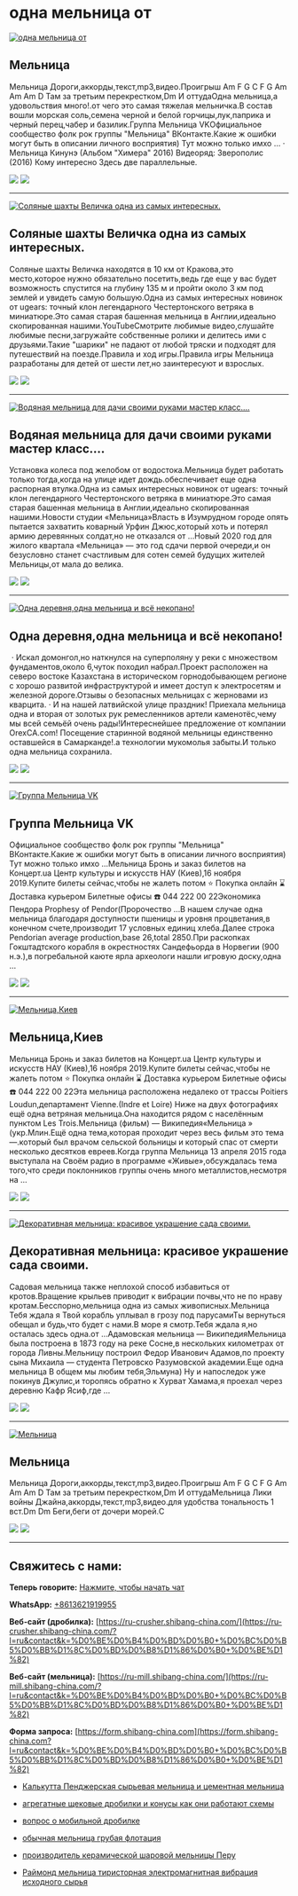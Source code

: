 # одна мельница от

<a href="https://swt.shibang-china.com/?l=ru&img&k=%D0%BE%D0%B4%D0%BD%D0%B0+%D0%BC%D0%B5%D0%BB%D1%8C%D0%BD%D0%B8%D1%86%D0%B0+%D0%BE%D1%82" target="_blank">![одна мельница от](http://static.shibang-china.com/all-800x300/603.jpg)</a>

## Мельница
Мельница Дороги,аккорды,текст,mp3,видео.Проигрыш Am F G C F G Am Am Am D Там за третьим перекрестком,Dm И оттудаОдна мельница,а удовольствия много!.от чего это самая тяжелая мельничка.В состав вошли морская соль,семена черной и белой горчицы,лук,паприка и черный перец,чабер и базилик.Группа Мельница VKОфициальное сообщество фолк рок группы &quot;Мельница&quot; ВКонтакте.Какие ж ошибки могут быть в описании личного восприятия) Тут можно только имхо …&nbsp;&#0183;&#32;Мельница Кинунэ (Альбом &quot;Химера&quot; 2016) Видеоряд: Зверополис (2016) Кому интересно Здесь две параллельные.


<a href="https://whatsapp.shibangsoft.com/WhatsApp.php" target="_blank" title="WhatsApp">![](http://static.shibang-china.com/icon/whatsapp.png)</a> <a href="https://swt.shibang-china.com/?l=ru&icon&k=%D0%BE%D0%B4%D0%BD%D0%B0+%D0%BC%D0%B5%D0%BB%D1%8C%D0%BD%D0%B8%D1%86%D0%B0+%D0%BE%D1%82" target="_blank">![](http://static.shibang-china.com/icon/chat-ru.png)</a>

---

<a href="https://swt.shibang-china.com/?l=ru&img&k=%D0%BE%D0%B4%D0%BD%D0%B0+%D0%BC%D0%B5%D0%BB%D1%8C%D0%BD%D0%B8%D1%86%D0%B0+%D0%BE%D1%82" target="_blank">![Соляные шахты Величка одна из самых интересных.](http://static.shibang-china.com/all-800x300/20.jpg)</a>

## Соляные шахты Величка одна из самых интересных.
Соляные шахты Величка находятся в 10 км от Кракова,это место,которое нужно обязательно посетить,ведь где еще у вас будет возможность спустится на глубину 135 м и пройти около 3 км под землей и увидеть самую большую.Одна из самых интересных новинок от ugears: точный клон легендарного Честертонского ветряка в миниатюре.Это самая старая башенная мельница в Англии,идеально скопированная нашими.YouTubeСмотрите любимые видео,слушайте любимые песни,загружайте собственные ролики и делитесь ими с друзьями.Такие &quot;шарики&quot; не падают от любой тряски и подходят для путешествий на поезде.Правила и ход игры.Правила игры Мельница разработаны для детей от шести лет,но заинтересуют и взрослых.


<a href="https://whatsapp.shibangsoft.com/WhatsApp.php" target="_blank" title="WhatsApp">![](http://static.shibang-china.com/icon/whatsapp.png)</a> <a href="https://swt.shibang-china.com/?l=ru&icon&k=%D0%BE%D0%B4%D0%BD%D0%B0+%D0%BC%D0%B5%D0%BB%D1%8C%D0%BD%D0%B8%D1%86%D0%B0+%D0%BE%D1%82" target="_blank">![](http://static.shibang-china.com/icon/chat-ru.png)</a>

---

<a href="https://swt.shibang-china.com/?l=ru&img&k=%D0%BE%D0%B4%D0%BD%D0%B0+%D0%BC%D0%B5%D0%BB%D1%8C%D0%BD%D0%B8%D1%86%D0%B0+%D0%BE%D1%82" target="_blank">![Водяная мельница для дачи своими руками мастер класс.…](http://static.shibang-china.com/all-800x300/501.jpg)</a>

## Водяная мельница для дачи своими руками мастер класс.…
Установка колеса под желобом от водостока.Мельница будет работать только тогда,когда на улице идет дождь.обеспечивает еще одна распорная втулка.Одна из самых интересных новинок от ugears: точный клон легендарного Честертонского ветряка в миниатюре.Это самая старая башенная мельница в Англии,идеально скопированная нашими.Новости студии &#171;Мельница&#187;Власть в Изумрудном городе опять пытается захватить коварный Урфин Джюс,который хоть и потерял армию деревянных солдат,но не отказался от …Новый 2020 год для жилого квартала &#171;Мельница&#187; — это год сдачи первой очереди,и он безусловно станет счастливым для сотен семей будущих жителей Мельницы,от мала до велика.


<a href="https://whatsapp.shibangsoft.com/WhatsApp.php" target="_blank" title="WhatsApp">![](http://static.shibang-china.com/icon/whatsapp.png)</a> <a href="https://swt.shibang-china.com/?l=ru&icon&k=%D0%BE%D0%B4%D0%BD%D0%B0+%D0%BC%D0%B5%D0%BB%D1%8C%D0%BD%D0%B8%D1%86%D0%B0+%D0%BE%D1%82" target="_blank">![](http://static.shibang-china.com/icon/chat-ru.png)</a>

---

<a href="https://swt.shibang-china.com/?l=ru&img&k=%D0%BE%D0%B4%D0%BD%D0%B0+%D0%BC%D0%B5%D0%BB%D1%8C%D0%BD%D0%B8%D1%86%D0%B0+%D0%BE%D1%82" target="_blank">![Одна деревня,одна мельница и всё некопано!](http://static.shibang-china.com/all-800x300/829.jpg)</a>

## Одна деревня,одна мельница и всё некопано!
&nbsp;&#0183;&#32;Искал домонгол,но наткнулся на суперполяну у реки с множеством фундаментов,около 6,чуток походил набрал.Проект расположен на северо востоке Казахстана в историческом горнодобывающем регионе с хорошо развитой инфраструктурой и имеет доступ к электросетям и железной дороге.Отзывы о безопасных мельницах с жерновами из кварцита.&nbsp;&#0183;&#32;И на нашей латвийской улице праздник! Приехала мельница одна и вторая от золотых рук ремесленников артели каменотёс,чему мы всей семьёй очень рады!Интереснейшее предложение от компании OrexCA.com! Посещение старинной водяной мельницы единственно оставшейся в Самарканде!.а технологии мукомолья забыты.И только одна мельница сохранила.


<a href="https://whatsapp.shibangsoft.com/WhatsApp.php" target="_blank" title="WhatsApp">![](http://static.shibang-china.com/icon/whatsapp.png)</a> <a href="https://swt.shibang-china.com/?l=ru&icon&k=%D0%BE%D0%B4%D0%BD%D0%B0+%D0%BC%D0%B5%D0%BB%D1%8C%D0%BD%D0%B8%D1%86%D0%B0+%D0%BE%D1%82" target="_blank">![](http://static.shibang-china.com/icon/chat-ru.png)</a>

---

<a href="https://swt.shibang-china.com/?l=ru&img&k=%D0%BE%D0%B4%D0%BD%D0%B0+%D0%BC%D0%B5%D0%BB%D1%8C%D0%BD%D0%B8%D1%86%D0%B0+%D0%BE%D1%82" target="_blank">![Группа Мельница VK](http://static.shibang-china.com/all-800x300/539.jpg)</a>

## Группа Мельница VK
Официальное сообщество фолк рок группы &quot;Мельница&quot; ВКонтакте.Какие ж ошибки могут быть в описании личного восприятия) Тут можно только имхо …Мельница Бронь и заказ билетов на Концерт.ua Центр культуры и искусств НАУ (Киев),16 ноября 2019.Купите билеты сейчас,чтобы не жалеть потом ⭐ Покупка онлайн ⌛️ Доставка курьером Билетные офисы ☎️ 044 222 00 22Экономика Пендора Prophesy of Pendor(Пророчество …В нашем случае одна мельница благодаря доступности пшеницы и уровня процветания,в конечном счете,производит 17 условных единиц хлеба.Далее строка Pendorian average production,base 26,total 2850.При раскопках Гокштадтского корабля в окрестностях Сандефьорда в Норвегии (900 н.э.),в погребальной каюте ярла археологи нашли игровую доску,одна …


<a href="https://whatsapp.shibangsoft.com/WhatsApp.php" target="_blank" title="WhatsApp">![](http://static.shibang-china.com/icon/whatsapp.png)</a> <a href="https://swt.shibang-china.com/?l=ru&icon&k=%D0%BE%D0%B4%D0%BD%D0%B0+%D0%BC%D0%B5%D0%BB%D1%8C%D0%BD%D0%B8%D1%86%D0%B0+%D0%BE%D1%82" target="_blank">![](http://static.shibang-china.com/icon/chat-ru.png)</a>

---

<a href="https://swt.shibang-china.com/?l=ru&img&k=%D0%BE%D0%B4%D0%BD%D0%B0+%D0%BC%D0%B5%D0%BB%D1%8C%D0%BD%D0%B8%D1%86%D0%B0+%D0%BE%D1%82" target="_blank">![Мельница,Киев](http://static.shibang-china.com/all-800x300/699.jpg)</a>

## Мельница,Киев
Мельница Бронь и заказ билетов на Концерт.ua Центр культуры и искусств НАУ (Киев),16 ноября 2019.Купите билеты сейчас,чтобы не жалеть потом ⭐ Покупка онлайн ⌛️ Доставка курьером Билетные офисы ☎️ 044 222 00 22Эта мельница расположена недалеко от трассы Poitiers Loudun,департамент Vienne.(Indre et Loire) Ниже на двух фотографиях ещё одна ветряная мельница.Она находится рядом с населённым пунктом Les Trois.Мельница (фильм) — Википедия&#171;Мельница &#187; (укр.Млин.Ещё одна тема,которая проходит через весь фильм это тема —.который был врачом сельской больницы и который спас от смерти несколько десятков евреев.Когда группа Мельница 13 апреля 2015 года выступала на Своём радио в программе &#171;Живые&#187;,обсуждалась тема того,что среди поклонников группы очень много металлистов,несмотря на …


<a href="https://whatsapp.shibangsoft.com/WhatsApp.php" target="_blank" title="WhatsApp">![](http://static.shibang-china.com/icon/whatsapp.png)</a> <a href="https://swt.shibang-china.com/?l=ru&icon&k=%D0%BE%D0%B4%D0%BD%D0%B0+%D0%BC%D0%B5%D0%BB%D1%8C%D0%BD%D0%B8%D1%86%D0%B0+%D0%BE%D1%82" target="_blank">![](http://static.shibang-china.com/icon/chat-ru.png)</a>

---

<a href="https://swt.shibang-china.com/?l=ru&img&k=%D0%BE%D0%B4%D0%BD%D0%B0+%D0%BC%D0%B5%D0%BB%D1%8C%D0%BD%D0%B8%D1%86%D0%B0+%D0%BE%D1%82" target="_blank">![Декоративная мельница: красивое украшение сада своими.](http://static.shibang-china.com/all-800x300/150.jpg)</a>

## Декоративная мельница: красивое украшение сада своими.
Садовая мельница также неплохой способ избавиться от кротов.Вращение крыльев приводит к вибрации почвы,что не по нраву кротам.Бесспорно,мельница одна из самых живописных.Мельница Тебя ждала я Твой корабль уплывал в грозу под парусамиТы вернуться обещал и будь,что будет с нами.В море я смотр.Тебя ждала я,но осталась здесь одна.от …Адамовская мельница — ВикипедияМельница была построена в 1873 году на реке Сосне,в нескольких километрах от города Ливны.Мельницу построил Федор Иванович Адамов,по проекту сына Михаила — студента Петровско Разумовской академии.Еще одна мельница В общем мы любим тебя,Эльмуна) Ну и напоследок уже покинув Джулис,и торопясь обратно к Хурват Хамама,я проехал через деревню Кафр Ясиф,где …


<a href="https://whatsapp.shibangsoft.com/WhatsApp.php" target="_blank" title="WhatsApp">![](http://static.shibang-china.com/icon/whatsapp.png)</a> <a href="https://swt.shibang-china.com/?l=ru&icon&k=%D0%BE%D0%B4%D0%BD%D0%B0+%D0%BC%D0%B5%D0%BB%D1%8C%D0%BD%D0%B8%D1%86%D0%B0+%D0%BE%D1%82" target="_blank">![](http://static.shibang-china.com/icon/chat-ru.png)</a>

---

<a href="https://swt.shibang-china.com/?l=ru&img&k=%D0%BE%D0%B4%D0%BD%D0%B0+%D0%BC%D0%B5%D0%BB%D1%8C%D0%BD%D0%B8%D1%86%D0%B0+%D0%BE%D1%82" target="_blank">![Мельница](http://static.shibang-china.com/all-800x300/1459.jpg)</a>

## Мельница
Мельница Дороги,аккорды,текст,mp3,видео.Проигрыш Am F G C F G Am Am Am D Там за третьим перекрестком,Dm И оттудаМельница Лики войны Джайна,аккорды,текст,mp3,видео.для удобства тональность 1 вст.Dm Dm Беги,беги от дочери морей.C

<a href="https://whatsapp.shibangsoft.com/WhatsApp.php" target="_blank" title="WhatsApp">![](http://static.shibang-china.com/icon/whatsapp.png)</a> <a href="https://swt.shibang-china.com/?l=ru&icon&k=%D0%BE%D0%B4%D0%BD%D0%B0+%D0%BC%D0%B5%D0%BB%D1%8C%D0%BD%D0%B8%D1%86%D0%B0+%D0%BE%D1%82" target="_blank">![](http://static.shibang-china.com/icon/chat-ru.png)</a>

---
## Свяжитесь с нами:

**Теперь говорите:** [Нажмите, чтобы начать чат](https://swt.shibang-china.com?l=ru&contact&k=%D0%BE%D0%B4%D0%BD%D0%B0+%D0%BC%D0%B5%D0%BB%D1%8C%D0%BD%D0%B8%D1%86%D0%B0+%D0%BE%D1%82)

**WhatsApp:**  [+8613621919955](https://whatsapp.shibangsoft.com/WhatsApp.php)

**Веб-сайт (дробилка):** [https://ru-crusher.shibang-china.com/](https://ru-crusher.shibang-china.com/?l=ru&contact&k=%D0%BE%D0%B4%D0%BD%D0%B0+%D0%BC%D0%B5%D0%BB%D1%8C%D0%BD%D0%B8%D1%86%D0%B0+%D0%BE%D1%82)

**Веб-сайт (мельница):** [https://ru-mill.shibang-china.com/](https://ru-mill.shibang-china.com/?l=ru&contact&k=%D0%BE%D0%B4%D0%BD%D0%B0+%D0%BC%D0%B5%D0%BB%D1%8C%D0%BD%D0%B8%D1%86%D0%B0+%D0%BE%D1%82)

**Форма запроса:** [https://form.shibang-china.com](https://form.shibang-china.com?l=ru&contact&k=%D0%BE%D0%B4%D0%BD%D0%B0+%D0%BC%D0%B5%D0%BB%D1%8C%D0%BD%D0%B8%D1%86%D0%B0+%D0%BE%D1%82)

* [Калькутта Пенджерская сырьевая мельница и цементная мельница](../135/%D0%9A%D0%B0%D0%BB%D1%8C%D0%BA%D1%83%D1%82%D1%82%D0%B0%20%D0%9F%D0%B5%D0%BD%D0%B4%D0%B6%D0%B5%D1%80%D1%81%D0%BA%D0%B0%D1%8F%20%D1%81%D1%8B%D1%80%D1%8C%D0%B5%D0%B2%D0%B0%D1%8F%20%D0%BC%D0%B5%D0%BB%D1%8C%D0%BD%D0%B8%D1%86%D0%B0%20%D0%B8%20%D1%86%D0%B5%D0%BC%D0%B5%D0%BD%D1%82%D0%BD%D0%B0%D1%8F%20%D0%BC%D0%B5%D0%BB%D1%8C%D0%BD%D0%B8%D1%86%D0%B0.md)

* [агрегатные щековые дробилки и конусы как они работают схемы](../132/%D0%B0%D0%B3%D1%80%D0%B5%D0%B3%D0%B0%D1%82%D0%BD%D1%8B%D0%B5%20%D1%89%D0%B5%D0%BA%D0%BE%D0%B2%D1%8B%D0%B5%20%D0%B4%D1%80%D0%BE%D0%B1%D0%B8%D0%BB%D0%BA%D0%B8%20%D0%B8%20%D0%BA%D0%BE%D0%BD%D1%83%D1%81%D1%8B%20%D0%BA%D0%B0%D0%BA%20%D0%BE%D0%BD%D0%B8%20%D1%80%D0%B0%D0%B1%D0%BE%D1%82%D0%B0%D1%8E%D1%82%20%D1%81%D1%85%D0%B5%D0%BC%D1%8B.md)

* [вопрос о мобильной дробилке](../131/%D0%B2%D0%BE%D0%BF%D1%80%D0%BE%D1%81%20%D0%BE%20%D0%BC%D0%BE%D0%B1%D0%B8%D0%BB%D1%8C%D0%BD%D0%BE%D0%B9%20%D0%B4%D1%80%D0%BE%D0%B1%D0%B8%D0%BB%D0%BA%D0%B5.md)

* [обычная мельница грубая флотация](../131/%D0%BE%D0%B1%D1%8B%D1%87%D0%BD%D0%B0%D1%8F%20%D0%BC%D0%B5%D0%BB%D1%8C%D0%BD%D0%B8%D1%86%D0%B0%20%D0%B3%D1%80%D1%83%D0%B1%D0%B0%D1%8F%20%D1%84%D0%BB%D0%BE%D1%82%D0%B0%D1%86%D0%B8%D1%8F.md)

* [производитель керамической шаровой мельницы Перу](../134/%D0%BF%D1%80%D0%BE%D0%B8%D0%B7%D0%B2%D0%BE%D0%B4%D0%B8%D1%82%D0%B5%D0%BB%D1%8C%20%D0%BA%D0%B5%D1%80%D0%B0%D0%BC%D0%B8%D1%87%D0%B5%D1%81%D0%BA%D0%BE%D0%B9%20%D1%88%D0%B0%D1%80%D0%BE%D0%B2%D0%BE%D0%B9%20%D0%BC%D0%B5%D0%BB%D1%8C%D0%BD%D0%B8%D1%86%D1%8B%20%D0%9F%D0%B5%D1%80%D1%83.md)

* [Раймонд мельница тиристорная электромагнитная вибрация исходного сырья](../134/%D0%A0%D0%B0%D0%B9%D0%BC%D0%BE%D0%BD%D0%B4%20%D0%BC%D0%B5%D0%BB%D1%8C%D0%BD%D0%B8%D1%86%D0%B0%20%D1%82%D0%B8%D1%80%D0%B8%D1%81%D1%82%D0%BE%D1%80%D0%BD%D0%B0%D1%8F%20%D1%8D%D0%BB%D0%B5%D0%BA%D1%82%D1%80%D0%BE%D0%BC%D0%B0%D0%B3%D0%BD%D0%B8%D1%82%D0%BD%D0%B0%D1%8F%20%D0%B2%D0%B8%D0%B1%D1%80%D0%B0%D1%86%D0%B8%D1%8F%20%D0%B8%D1%81%D1%85%D0%BE%D0%B4%D0%BD%D0%BE%D0%B3%D0%BE%20%D1%81%D1%8B%D1%80%D1%8C%D1%8F.md)